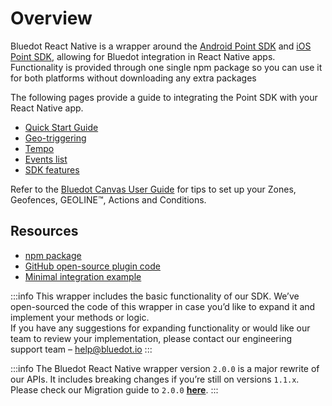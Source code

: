 Overview
======================================

Bluedot React Native is a wrapper around the [Android Point SDK](../Android/Overview.md) and [iOS Point SDK](../iOS/Overview.md), allowing for Bluedot integration in React Native apps. Functionality is provided through one single npm package so you can use it for both platforms without downloading any extra packages

The following pages provide a guide to integrating the Point SDK with your React Native app.

*   [Quick Start Guide](./Quick%20Start.md)
*   [Geo-triggering](./Geo-triggering.md)
*   [Tempo](./Tempo.md)
*   [Events list](./Events%20List.md)
*   [SDK features](./Features.md)

Refer to the [Bluedot Canvas User Guide](../../Canvas/Overview.md) for tips to set up your Zones, Geofences, GEOLINE™, Actions and Conditions.

Resources
---------

*   [npm package](https://www.npmjs.com/package/bluedot-react-native)
*   [GitHub open-source plugin code](https://github.com/Bluedot-Innovation/Bluedot-React-Native-Plugin)
*   [Minimal integration example](https://github.com/Bluedot-Innovation/Bluedot-React-Native-Minimal-Integration)

:::info
This wrapper includes the basic functionality of our SDK. We’ve open-sourced the code of this wrapper in case you’d like to expand it and implement your methods or logic.  
If you have any suggestions for expanding functionality or would like our team to review your implementation, please contact our engineering support team – [help@bluedot.io](mailto:help@bluedot.ok)
:::

:::info
The Bluedot React Native wrapper version `2.0.0` is a major rewrite of our APIs. It includes breaking changes if you’re still on versions `1.1.x`. Please check our Migration guide to `2.0.0` [**here**](./Migration%20Guides/Migrating%20to%202.0.0%20guide.md).
:::